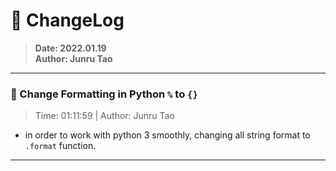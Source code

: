 # :hammer: ChangeLog
> __Date: 2022.01.19__<br>
> __Author: Junru Tao__<br>
---

### :electric_plug: Change Formatting in Python `%` to `{}`
> Time: 01:11:59 | Author: Junru Tao
- in order to work with python 3 smoothly, changing all string format to `.format` function.

---


